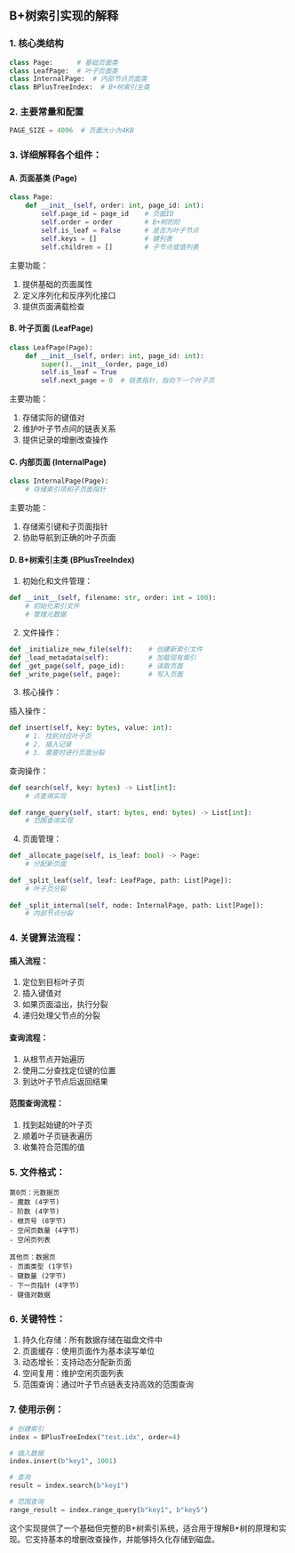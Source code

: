 ## B+树索引实现的解释

### 1. 核心类结构

```python
class Page:      # 基础页面类
class LeafPage:  # 叶子页面类
class InternalPage:  # 内部节点页面类
class BPlusTreeIndex:  # B+树索引主类
```

### 2. 主要常量和配置

```python
PAGE_SIZE = 4096  # 页面大小为4KB
```

### 3. 详细解释各个组件：

#### A. 页面基类 (Page)
```python
class Page:
    def __init__(self, order: int, page_id: int):
        self.page_id = page_id    # 页面ID
        self.order = order        # B+树的阶
        self.is_leaf = False      # 是否为叶子节点
        self.keys = []            # 键列表
        self.children = []        # 子节点或值列表
```

主要功能：
1. 提供基础的页面属性
2. 定义序列化和反序列化接口
3. 提供页面满载检查

#### B. 叶子页面 (LeafPage)
```python
class LeafPage(Page):
    def __init__(self, order: int, page_id: int):
        super().__init__(order, page_id)
        self.is_leaf = True
        self.next_page = 0  # 链表指针，指向下一个叶子页
```

主要功能：
1. 存储实际的键值对
2. 维护叶子节点间的链表关系
3. 提供记录的增删改查操作

#### C. 内部页面 (InternalPage)
```python
class InternalPage(Page):
    # 存储索引项和子页面指针
```

主要功能：
1. 存储索引键和子页面指针
2. 协助导航到正确的叶子页面

#### D. B+树索引主类 (BPlusTreeIndex)

1. 初始化和文件管理：
```python
def __init__(self, filename: str, order: int = 100):
    # 初始化索引文件
    # 管理元数据
```

2. 文件操作：
```python
def _initialize_new_file(self):    # 创建新索引文件
def _load_metadata(self):          # 加载现有索引
def _get_page(self, page_id):      # 读取页面
def _write_page(self, page):       # 写入页面
```

3. 核心操作：

插入操作：
```python
def insert(self, key: bytes, value: int):
    # 1. 找到对应叶子页
    # 2. 插入记录
    # 3. 需要时进行页面分裂
```

查询操作：
```python
def search(self, key: bytes) -> List[int]:
    # 点查询实现
    
def range_query(self, start: bytes, end: bytes) -> List[int]:
    # 范围查询实现
```

4. 页面管理：
```python
def _allocate_page(self, is_leaf: bool) -> Page:
    # 分配新页面
    
def _split_leaf(self, leaf: LeafPage, path: List[Page]):
    # 叶子页分裂
    
def _split_internal(self, node: InternalPage, path: List[Page]):
    # 内部节点分裂
```

### 4. 关键算法流程：

#### 插入流程：
1. 定位到目标叶子页
2. 插入键值对
3. 如果页面溢出，执行分裂
4. 递归处理父节点的分裂

#### 查询流程：
1. 从根节点开始遍历
2. 使用二分查找定位键的位置
3. 到达叶子节点后返回结果

#### 范围查询流程：
1. 找到起始键的叶子页
2. 顺着叶子页链表遍历
3. 收集符合范围的值

### 5. 文件格式：

```
第0页：元数据页
- 魔数 (4字节)
- 阶数 (4字节)
- 根页号 (8字节)
- 空闲页数量 (4字节)
- 空闲页列表

其他页：数据页
- 页面类型 (1字节)
- 键数量 (2字节)
- 下一页指针 (4字节)
- 键值对数据
```

### 6. 关键特性：

1. 持久化存储：所有数据存储在磁盘文件中
2. 页面缓存：使用页面作为基本读写单位
3. 动态增长：支持动态分配新页面
4. 空间复用：维护空闲页面列表
5. 范围查询：通过叶子节点链表支持高效的范围查询

### 7. 使用示例：

```python
# 创建索引
index = BPlusTreeIndex("test.idx", order=4)

# 插入数据
index.insert(b"key1", 1001)

# 查询
result = index.search(b"key1")

# 范围查询
range_result = index.range_query(b"key1", b"key5")
```

这个实现提供了一个基础但完整的B+树索引系统，适合用于理解B+树的原理和实现。它支持基本的增删改查操作，并能够持久化存储到磁盘。
